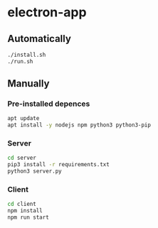 # electron-app

## Automatically

```bash
./install.sh
./run.sh
```

## Manually

### Pre-installed depences

```bash
apt update
apt install -y nodejs npm python3 python3-pip
```

### Server

```bash
cd server
pip3 install -r requirements.txt
python3 server.py
```

### Client

```bash
cd client
npm install
npm run start
```
